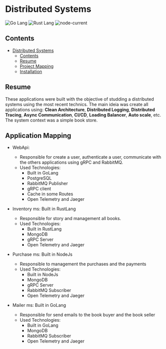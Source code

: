 # Distributed Systems

![Go Lang](https://img.shields.io/badge/Go-00ADD8?style=for-the-badge&logo=go&logoColor=white) ![Rust Lang](https://img.shields.io/badge/Rust-000000?style=for-the-badge&logo=rust&logoColor=white) ![node-current](https://img.shields.io/badge/Node.js-43853D?style=for-the-badge&logo=node.js&logoColor=white)

## Contents
- [Distributed Systems](#distributed-systems)
  - [Contents](#contents)
  - [Resume](#resume)
  - [Project Mapping](#application-mapping)
  - [Installation](#installation)

## Resume

These applications were built with the objective of studding a distributed systems using the most recent technics. The main ideia was create all applications using: **Clean Architecture**, **Distributed Logging**, **Distributed Tracing**, **Async Communication**, **CI/CD**, **Loading Balancer**, **Auto scale**, etc. The system context was a simple book store.

## Application Mapping

- WebApi:
  - Responsible for create a user, authenticate a user, communicate with the others applications using gRPC and RabbitMQ.
  - Used Technologies: 
    - Built in GoLang
    - PostgreSQL
    - RabbitMQ Publisher
    - gRPC client
    - Cache in some Routes
    - Open Telemetry and Jaeger

- Inventory ms: Built in RustLang
  - Responsible for story and management all books.
  - Used Technologies:
    - Built in RustLang
    - MongoDB
    - gRPC Server
    - Open Telemetry and Jaeger


- Purchase ms: Built in NodeJs
  - Responsible to management the purchases and the payments
  - Used Technologies:
    - Built in NodeJs
    - MongoDB
    - gRPC Server
    - RabbitMQ Subscriber
    - Open Telemetry and Jaeger


- Mailer ms: Built in GoLang
  - Responsible for send emails to the book buyer and the book seller
  - Used Technologies:
    - Built in GoLang
    - MongoDB
    - RabbitMQ Subscriber
    - Open Telemetry and Jaeger